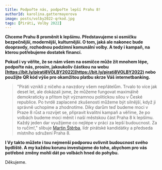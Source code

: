 ```yaml
---
title: Podpořte nás, podpořte lepší Prahu 8!
authorId: karolina.gattermayerova
image: posts/volby2022-qrkod.jpg
tags: [Piráti, Volby 2022]
---
```


**Chceme Prahu 8 proměnit k lepšímu. Představujeme si osmičku bezpečnější, modernější, kulturnější. O tom, jaká ale nakonec bude doopravdy, rozhodnou podzimní komunální volby. A tedy i kampaň, na kterou potřebujeme dostatek financí.**

**Pokud i vy věříte, že se nám všem na osmičce může žít mnohem lépe, podpořte nás, prosím, jakoukoliv částkou na webu [https://bit.ly/pirati8VOLBY2022](https://bit.ly/pirati8VOLBY2022) nebo použijte QR kód výše pro okamžitou platbu skrze Váš internetbanking.**

>"Piráti vznikli z ničeho a navzdory všem nepřátelům. Trvalo to více jak deset let, ale dokázali jsme, že můžeme fungovat maximálně demokraticky a přitom být významnou politickou silou v České republice. Po tvrdě zaplacené zkušenosti můžeme být silnější, když ji správně uchopíme a zhodnotíme. Díky darům teď budeme moci v Praze 8 růst a rozvíjet se, připravit kvalitní kampaň a věříme, že po volbách budeme moci měnit i naší městskou část Praha 8 k lepšímu. Každý jeden dar využijeme co nejlépe v práci za lepší budoucnost. Za to ručím!," slibuje [Martin Štěrba](https://praha8.pirati.cz/lide/martin-sterba.html), lídr pirátské kandidátky a předseda místního sdružení Praha 8.

**I Vy takto můžete i tou nejmenší podporou ovlivnit budoucnost svého bydliště. A my každou korunu investujeme do toho, abychom pro vás potřebné změny mohli dát po volbách hned do pohybu.**

Děkujeme.